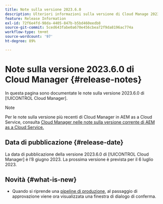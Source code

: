 ```yaml
---
title: Note sulla versione 2023.6.0
description: Ulteriori informazioni sulla versione di Cloud Manage 2023.6.0.
feature: Release Information
exl-id: 72f6e4fd-98da-4405-847b-b5bd460eedb8
source-git-commit: 5ced643fabe0a670e456cbea72f9da8196ac774a
workflow-type: tm+mt
source-wordcount: '97'
ht-degree: 89%

---
```


# Note sulla versione 2023.6.0 di Cloud Manager {#release-notes}

In questa pagina sono documentate le note sulla versione 2023.6.0 di [!UICONTROL Cloud Manager].

>[!NOTE]
>
>Per le note sulla versione più recenti di Cloud Manager in AEM as a Cloud Service, consulta [Cloud Manager nelle note sulla versione corrente di AEM as a Cloud Service.](https://experienceleague.adobe.com/it/docs/experience-manager-cloud-service/content/release-notes/cloud-manager/current)

## Data di pubblicazione {#release-date}

La data di pubblicazione della versione 2023.6.0 di [!UICONTROL Cloud Manager] è l’8 giugno 2023. La prossima versione è prevista per il 6 luglio 2023.

## Novità {#what-is-new}

* Quando si riprende una [pipeline di produzione](/help/using/production-pipelines.md), al passaggio di approvazione viene ora visualizzata una finestra di dialogo di conferma.
